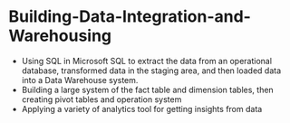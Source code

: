 # Building-Data-Integration-and-Warehousing
- Using SQL in Microsoft SQL to extract the data from an operational database, transformed data in the staging area, and then loaded data into a Data Warehouse system.
-	Building a large system of the fact table and dimension tables, then creating pivot tables and operation system
-	Applying a variety of analytics tool for getting insights from data
